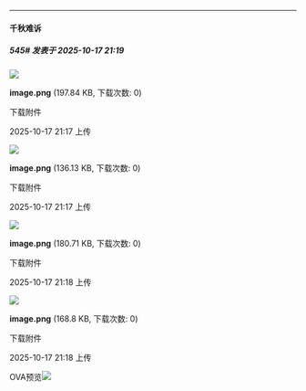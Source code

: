 ﻿
*****

####  千秋难诉  
##### 545#       发表于 2025-10-17 21:19

<img src="https://img.stage1st.com/forum/202510/17/211749l3d326bf33fr3rd3.png" referrerpolicy="no-referrer">

<strong>image.png</strong> (197.84 KB, 下载次数: 0)

下载附件

2025-10-17 21:17 上传

<img src="https://img.stage1st.com/forum/202510/17/211756xuspu9nublsog0dz.png" referrerpolicy="no-referrer">

<strong>image.png</strong> (136.13 KB, 下载次数: 0)

下载附件

2025-10-17 21:17 上传

<img src="https://img.stage1st.com/forum/202510/17/211803wzm00j0mmb9zq5j6.png" referrerpolicy="no-referrer">

<strong>image.png</strong> (180.71 KB, 下载次数: 0)

下载附件

2025-10-17 21:18 上传

<img src="https://img.stage1st.com/forum/202510/17/211809o7t3ltlbc3r3a4p4.png" referrerpolicy="no-referrer">

<strong>image.png</strong> (168.8 KB, 下载次数: 0)

下载附件

2025-10-17 21:18 上传

OVA预览<img src="https://static.stage1st.com/image/smiley/face2017/062.gif" referrerpolicy="no-referrer">

